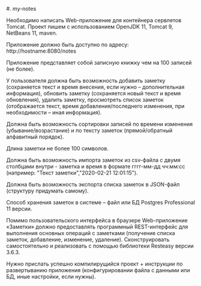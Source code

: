 #. my-notes

Необходимо написать Web-приложение для контейнера сервлетов Tomcat. Проект пишем с использованием OpenJDK 11, Tomcat 9, NetBeans 11, maven.

Приложение должно быть доступно по адресу: http://hostname:8080/notes

Приложение представляет собой записную книжку чем на 100 записей (не более).

У пользователя должна быть возможность добавить заметку (сохраняется текст и время внесения, если нужно – дополнительная информация), обновить заметку (сохраняется новый текст и время обновления), удалить заметку, просмотреть список заметок (отображается текст, время добавления/последнего изменения, при необходимости – иная информация).

Должна быть возможность сортировки записей по времени изменения (убывание/возрастание) и по тексту заметок (прямой/обратный алфавитный порядок).

Длина заметки не более 100 символов.

Должна быть возможность импорта заметок из csv-файла с двумя столбцами внутри - заметка и время в формате гггг-мм-дд чч:мм:сс (например: "Текст заметки","2020-02-21 12:01:15").

Должна быть возможность экспорта списка заметок в JSON-файл (структуру придумать самому).

Способ хранения заметок в системе – файл или БД Postgres Professional 11 версии.

Помимо пользовательского интерфейса в браузере Web-приложение «Заметки» должно предоставлять программный REST-интерфейс для выполнения основных операций с заметками (получение списка заметок, добавление, изменение, удаление). Сконструировать самостоятельно и реализовать с помощью библиотеки Resteasy версии 3.6.3.
 
Нужно прислать успешно компилирущийся проект + инструкции по развертыванию приложения (конфигурировании файла с данными или БД, иные настройки, если нужны).
